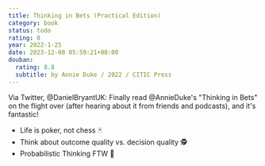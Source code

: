 ```yaml
---
title: Thinking in Bets (Practical Edition)
category: book
status: todo
rating: 0
year: 2022-1-25
date: 2023-12-08 05:59:21+08:00
douban:
  rating: 8.8
  subtitle: by Annie Duke / 2022 / CITIC Press
---
```


Via Twitter, @DanielBryantUK: Finally read @AnnieDuke's "Thinking in Bets" on the flight over (after hearing about it from friends and podcasts), and it's fantastic!

- Life is poker, not chess 🃏
- Think about outcome quality vs. decision quality 🕵️
- Probabilistic Thinking FTW 🧮
